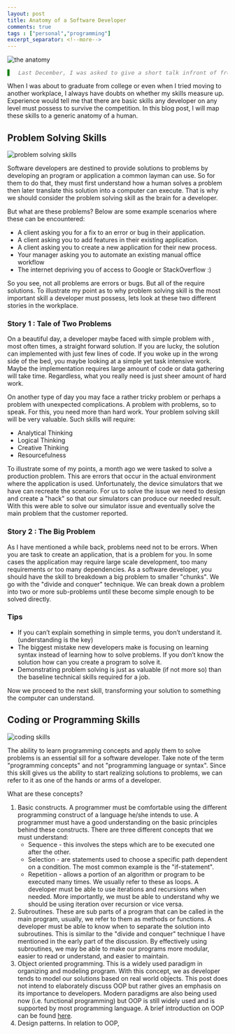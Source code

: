 ```yaml
---
layout: post
title: Anatomy of a Software Developer
comments: true
tags : ["personal","programming"]
excerpt_separator: <!--more-->
---
```

![the anatomy](https://i.imgur.com/RnapIVi.png)
<pre style="color:grey;font-style:italic;border-left: 5px solid green;padding-left: 20px;font-size:13px">
Last December, I was asked to give a short talk infront of fresh graduates and career shifters. My topic, the basic skills a developer must poses to get started in the industry. I ended up referencing the anatomy of a human being.
</pre>
When I was about to graduate from college or even when I tried moving to another workplace, I always have doubts on whether my skills measure up. Experience would tell me that there are basic skills any developer on any level must possess to survive the competition. In this blog post, I will map these skills to a generic anatomy of a human.

## Problem Solving Skills
![problem solving skills](https://i.imgur.com/Z0kRj9z.png)

Software developers are destined to provide solutions to problems by developing an program or application a common layman can use. So for them to do that, they must first understand how a human solves a problem then later translate this solution into a computer can execute. That is why we should consider the problem solving skill as the brain for a developer. 

But what are these problems? Below are some example scenarios where these can be encountered:

- A client asking you for a fix to an error or bug in their application.
- A client asking you to add features in their existing application.
- A client asking you to create a new application for their new process.
- Your manager asking you to automate an existing manual office workflow
- The internet depriving you of access to Google or StackOverflow :)

So you see, not all problems are errors or bugs. But all of the require solutions. To illustrate my point as to why problem solving skill is the most important skill a developer must possess, lets look at these two different stories in the workplace.
<!--more-->
### Story 1 : Tale of Two Problems

On a beautiful day, a developer maybe faced with simple problem with , most often times, a straight forward solution. If you are lucky, the solution can implemented with just few lines of code. If you woke up in the wrong side of the bed, you maybe looking at a simple yet task intensive work. Maybe the implementation requires large amount of code or data gathering will take time. Regardless, what you really need is just sheer amount of hard work.

On another type of day you may face a rather tricky problem or perhaps a problem with unexpected complications. A problem with problems, so to speak. For this, you need more than hard work. Your problem solving skill will be very valuable. Such skills will require:

- Analytical Thinking
- Logical Thinking
- Creative Thinking
- Resourcefulness

To illustrate some of my points, a month ago we were tasked to solve a production problem. This are errors that occur in the actual environment where the application is used. Unfortunately, the device simulators that we have can recreate the scenario. For us to solve the issue we need to design and create a "hack" so that our simulators can produce our needed result. With this were able to solve our simulator issue and eventually solve the main problem that the customer reported.

### Story 2 : The Big Problem

As I have mentioned a while back, problems need not to be errors. When you are task to create an application, that is a problem for you. In some cases the application may require large scale development, too many requirements or too many dependencies. As a software developer, you should have the skill to breakdown a big problem to smaller "chunks". We go with the "divide and conquer" technique. We can break down a problem into two or more sub-problems until these become simple enough to be solved directly.

### Tips

- If you can’t explain something in simple terms, you don’t understand it. (understanding is the key)
- The biggest mistake new developers make is focusing on learning syntax instead of learning how to solve problems. If you don’t know the solution how can you create a program to solve it.
- Demonstrating problem solving is just as valuable (if not more so)  than the baseline technical skills required for a job.

Now we proceed to the next skill, transforming your solution to something the computer can understand.

## Coding or Programming Skills
![coding skills](https://i.imgur.com/6a0UaRR.png)

The ability to learn programming concepts and apply them to solve problems is an essential sill for a software developer.  Take note of the term "programming concepts" and not "programming language or syntax". Since this skill gives us the ability to start realizing solutions to problems, we can refer to it as one of the hands or arms of a developer.

What are these concepts?

1. Basic constructs. A programmer must be comfortable using the different programming construct of a language he/she intends to use. A programmer must have a good understanding on the basic principles behind these constructs. There are three different concepts that we must understand:
   - Sequence - this involves the steps which are to be executed one after the other. 
   - Selection - are statements used to choose a specific path dependent on a condition. The most common example is the "if-statement". 
   - Repetition - allows a portion of an algorithm or program to be executed many times. We usually refer to these as loops. A developer must be able to use iterations and recursions when needed. More importantly, we must be able to understand why we should be using iteration over recursion or vice versa.
2. Subroutines. These are sub parts of a program that can be called in the main program, usually, we refer to them as methods or functions. A developer must be able to know when to separate the solution into subroutines. This is similar to the "divide and conquer" technique I have mentioned in the early part of the discussion. By effectively using subroutines, we may be able to make our programs more modular, easier to read or understand, and easier to maintain.
3. Object oriented programming. This is a widely used paradigm in organizing and modeling program. With this concept, we as developer tends to model our solutions based on real world objects. This post does not intend to elaborately discuss OOP but rather gives an emphasis on its importance to developers. Modern paradigms are also being used now (i.e. functional programming) but OOP is still widely used and is supported by most programming language. A brief introduction on OOP can be found [here](https://en.wikipedia.org/wiki/Object-oriented_programming).
4. Design patterns. In relation to OOP, 
